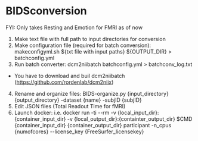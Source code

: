 # BIDSconversion

FYI: Only takes Resting and Emotion for FMRI as of now

1. Make text file with full path to input directories for conversion
2. Make configuration file (required for batch conversion):
  makeconfigyml.sh ${txt file with input paths} ${OUTPUT_DIR} > batchconfig.yml
3. Run batch converter: 
  dcm2niibatch batchconfig.yml > batchconv_log.txt
  * You have to download and buil dcm2niibatch (https://github.com/rordenlab/dcm2niix)
4. Rename and organize files:
  BIDS-organize.py {input_directory} {output_directory} -dataset {name} -subjID {subjID}
5. Edit JSON files (Total Readout Time for fMRI)
6. Launch docker:
  i.e. docker run -ti --rm -v {local_input_dir}:{container_input_dir} -v {local_output_dir}:{containter_output_dir} $CMD {container_input_dir} {container_output_dir} participant -n_cpus {numofcores} --license_key {FreeSurfer_licensekey}


